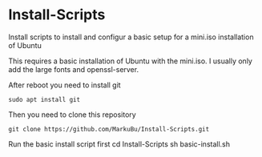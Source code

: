 # Install-Scripts
Install scripts to install and configur a basic setup for a mini.iso installation of Ubuntu

This requires a basic installation of Ubuntu with the mini.iso. I usually only add the large fonts and openssl-server.

After reboot you need to install git

    sudo apt install git

Then you need to clone this repository

    git clone https://github.com/MarkuBu/Install-Scripts.git

Run the basic install script first
    cd Install-Scripts
    sh basic-install.sh


